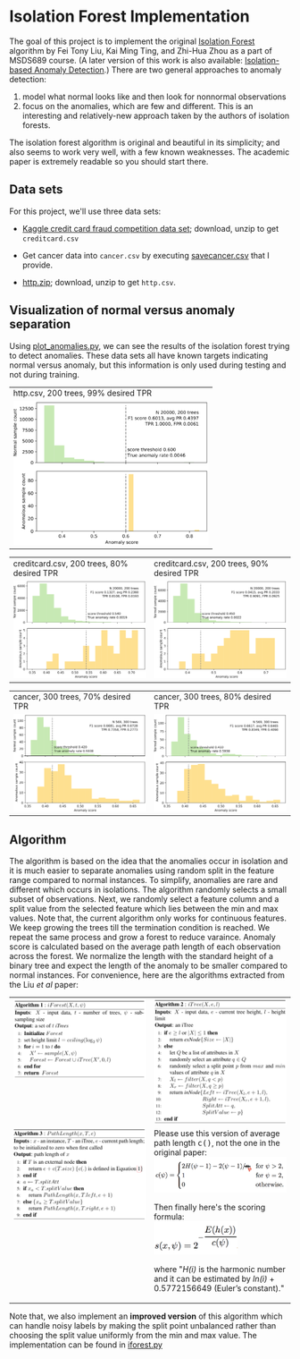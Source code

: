 # Isolation Forest Implementation


The goal of this project is to implement the original [Isolation Forest](IsolationForestPaper.pdf) algorithm by Fei Tony Liu, Kai Ming Ting, and Zhi-Hua Zhou as a part of MSDS689 course.  (A later version of this work is also available: [Isolation-based Anomaly Detection](http://citeseerx.ist.psu.edu/viewdoc/download?doi=10.1.1.673.5779&rep=rep1&type=pdf).) There are two general approaches to anomaly detection: 

1. model what normal looks like and then look for nonnormal observations
2. focus on the anomalies, which are few and different. This is an interesting and relatively-new approach taken by the authors of isolation forests.

The isolation forest algorithm is original and beautiful in its simplicity; and also seems to work very well, with a few known weaknesses. The academic paper is extremely readable so you should start there.

## Data sets

For this project, we'll use three data sets:

* [Kaggle credit card fraud competition data set](https://www.kaggle.com/mlg-ulb/creditcardfraud); download, unzip to get `creditcard.csv`

* Get cancer data into `cancer.csv` by executing [savecancer.csv](https://github.com/parrt/msds689/blob/master/projects/iforest/savecancer.py) that I provide.

* [http.zip](https://github.com/parrt/msds689/blob/master/projects/iforest/http.zip); download, unzip to get `http.csv`.


## Visualization of normal versus anomaly separation

Using [plot_anomalies.py](https://github.com/parrt/msds689/blob/master/projects/iforest/plot_anomalies.py), we can see the results of the isolation forest trying to detect anomalies. These data sets all have known targets indicating normal versus anomaly, but this information is only used during testing and not during training. 

<center>
<table border="0">
<tr><td>http.csv, 200 trees, 99% desired TPR</td></tr>
<tr>
<td border=0>
<a href="images/http-200-99.svg"><img src="images/http-200-99.svg" width="350"></a>
</tr>
</table>
</center>

<table border="0">
<tr><td>creditcard.csv, 200 trees, 80% desired TPR</td><td>creditcard.csv, 200 trees, 90% desired TPR</td></tr>
<tr>
<td border=0>
<a href="images/creditcard-200-80.svg"><img src="images/creditcard-200-80.svg" width="350"></a>
<td border=0>
<a href="images/creditcard-200-90.svg"><img src="images/creditcard-200-90.svg" width="350"></a>
</tr>
</table>

<table border="0">
<tr><td> cancer, 300 trees, 70% desired TPR</td><td> cancer, 300 trees, 80% desired TPR</td></tr>
<tr>
<td border=0>
<a href="images/cancer-300-70.svg"><img src="images/cancer-300-70.svg" width="350"></a>
<td border=0>
<a href="images/cancer-300-80.svg"><img src="images/cancer-300-80.svg" width="350"></a>
</tr>
</table>

## Algorithm

The algorithm is based on the idea that the anomalies occur in isolation and it is much easier to separate anomalies using random split in the feature range compared to normal instances. To simplify, anomalies are rare and different which occurs in isolations. The algorithm randomly selects a small subset of observations. Next, we randomly select a feature column and a split value from the selected feature which lies between the min and max values. Note that, the current algorithm only works for continuous features. We keep growing the trees till the termination condition is reached. We repeat the same process and grow a forest to reduce varaince. Anomaly score is calculated based on the average path length of each observation across the forest. We normalize the length with the standard height of a binary tree and expect the length of the anomaly to be smaller compared to normal instances. For convenience, here are the algorithms extracted from the Liu *et al* paper:

<table border="0">
<tr>
<td width="50%" valign="top"><img src="images/iForest.png" width="350"></td><td width="50%" valign="top"><img src="images/iTree.png" width="350"></td>
</tr>
<tr>
<td valign="top">
<img src="images/PathLength.png" width="350">
</td>
<td valign="top">
Please use this version of average path length <tt>c()</tt>, not the one in the original paper:<br>
<img src="images/avgPathLength.png" width="320">

<p>Then finally here's the scoring formula:<br>

<img src="images/score.png" width="150">

<p>where "<i>H(i)</i> is the harmonic number and it can be estimated by <i>ln(i)</i> + 0.5772156649 (Euler’s constant)."
</td>
</tr>
</table>

Note that, we also implement an **improved version** of this algorithm which can handle noisy labels by making the split point unbalanced rather than choosing the split value uniformly from the min and max value. The implementation can be found in [iforest.py](iforest.py)


